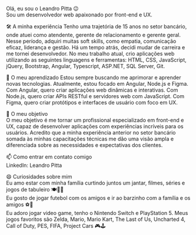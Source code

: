 Olá, eu sou o Leandro Pitta 😉  
Sou um desenvolvedor web apaixonado por front-end e UX. 
  
🛠️ A minha experiência 
Tenho uma trajetória de 15 anos no setor bancário, onde atuei como atendente, gerente de relacionamento e gerente geral. Nesse período, adquiri muitas soft skills, como empatia, comunicação eficaz, liderança e gestão. Há um tempo atrás, decidi mudar de carreira e me tornei desenvolvedor. No meu trabalho atual, crio aplicações web utilizando as seguintes linguagens e ferramentas: HTML, CSS, JavaScript, jQuery, Bootstrap, Angular, Typescript, ASP.NET, SQL Server, Git. 
  
🌱 O meu aprendizado 
Estou sempre buscando me aprimorar e aprender novas tecnologias. Atualmente, estou focado em Angular, Node.js e Figma. Com Angular, quero criar aplicações web dinâmicas e interativas. Com Node.js, quero criar APIs RESTful e servidores web com JavaScript. Com Figma, quero criar protótipos e interfaces de usuário com foco em UX.
  
🎯 O meu objetivo  
O meu objetivo é me tornar um profissional especializado em front-end e UX, capaz de desenvolver aplicações com experiências incríveis para os usuários. Acredito que a minha experiência anterior no setor bancário somada às minhas capacitações técnicas me dão uma visão ampla e diferenciada sobre as necessidades e expectativas dos clientes.
  
📫 Como entrar em contato comigo  
LinkedIn: Leandro Pitta  
  
😄 Curiosidades sobre mim  
Eu amo estar com minha família curtindo juntos um jantar, filmes, séries e jogos de tabuleiro 🍽️🎥🎲  
Eu gosto de jogar futebol com os amigos e ir ao barzinho com a família e os amigos ⚽🍻  
Eu adoro jogar video game, tenho o Nintendo Switch e PlayStation 5. Meus jogos favoritos são Zelda, Mario, Mario Kart, The Last of Us, Uncharted 4, Call of Duty, PES, FIFA, Project Cars 🎮🕹️  
